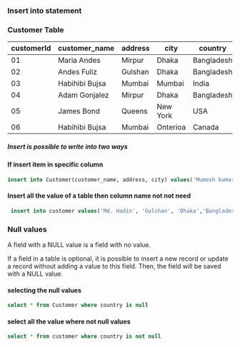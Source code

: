 ### Insert into statement

### Customer Table

| customerId | customer_name  | address | city     | country    | salary | age |
| ---------- | -------------- | ------- | -------- | ---------- | ------ | --- |
| 01         | Maria Andes    | Mirpur  | Dhaka    | Bangladesh | 50000  | 30  |
| 02         | Andes Fuliz    | Gulshan | Dhaka    | Bangladesh | 55000  | 28  |
| 03         | Habihibi Bujsa | Mumbai  | Mumbai   | India      | 60000  | 35  |
| 04         | Adam Gonjalez  | Mirpur  | Dhaka    | Bangladesh | 52000  | 32  |
| 05         | James Bond     | Queens  | New York | USA        | 75000  | 40  |
| 06         | Habihibi Bujsa | Mumbai  | Onterioa | Canada     | 58000  | 37  |

##### Insert is possible to write into two ways

#### If insert item in specific column

```sql
insert into Customer(customer_name, address, city) values('Mumesh kumar','India','Delhi')
```

#### Insert all the value of a table then column name not not need

```sql
 insert into customer values('Md. Hadin', 'Gulshan', 'Dhaka','Bangladesh', 230000, 33 )
```

### Null values

A field with a NULL value is a field with no value.

If a field in a table is optional, it is possible to insert a new record or update a record without adding a value to this field. Then, the field will be saved with a NULL value.

#### selecting the null values

```sql
select * from Customer where country is null
```

#### select all the value where not null values

```sql
select * from customer where country is not null
```
